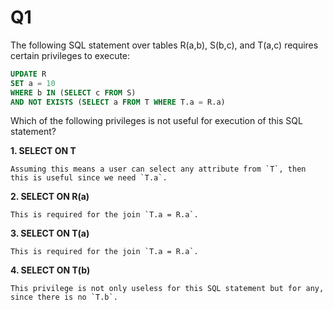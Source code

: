 Q1
=

The following SQL statement over tables R(a,b), S(b,c), and T(a,c) requires certain privileges to execute:

```sql
UPDATE R
SET a = 10
WHERE b IN (SELECT c FROM S)
AND NOT EXISTS (SELECT a FROM T WHERE T.a = R.a)
```

Which of the following privileges is not useful for execution of this SQL statement?

**1. SELECT ON T**

    Assuming this means a user can select any attribute from `T`, then this is useful since we need `T.a`.

**2. SELECT ON R(a)**

    This is required for the join `T.a = R.a`.

**3. SELECT ON T(a)**

    This is required for the join `T.a = R.a`.

**4. SELECT ON T(b)**

    This privilege is not only useless for this SQL statement but for any, since there is no `T.b`.

